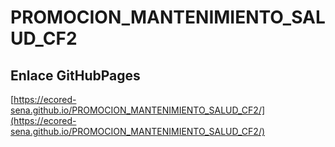 # **PROMOCION_MANTENIMIENTO_SALUD_CF2**

## **Enlace GitHubPages**

[https://ecored-sena.github.io/PROMOCION_MANTENIMIENTO_SALUD_CF2/](https://ecored-sena.github.io/PROMOCION_MANTENIMIENTO_SALUD_CF2/)

